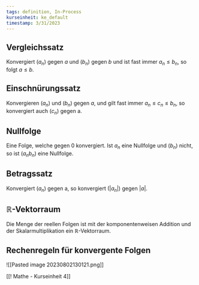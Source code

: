 ```yaml
---
tags: definition, In-Process
kurseinheit: ke_default
timestamp: 3/31/2023
---
```



## Vergleichssatz
Konvergiert $(a_{n})$ gegen $a$ und $(b_{n})$ gegen $b$ und ist fast immer $a_{n} \leq b_{n}$, so folgt $a \leq b$.

## Einschnürungssatz
Konvergieren $(a_{n})$ und $(b_{n})$  gegen $a$, und gilt fast immer $a_{n} \leq c_{n} \leq b_{n}$, so konvergiert auch $(c_{n})$ gegen a.

## Nullfolge
Eine Folge, welche gegen 0 konvergiert.
Ist $a_{n}$ eine Nullfolge und $(b_{n})$ nicht, so ist $(a_{n}b_{n})$ eine Nullfolge.

## Betragssatz
Konvergiert $(a_{n})$ gegen a, so konvergiert $(|a_{n}|)$ gegen $|a|$.

## $\mathbb{R}$-Vektorraum
Die Menge der reellen Folgen ist mit der komponentenweisen Addition und der Skalarmultiplikation ein $\mathbb{R}$-Vektorraum.

## Rechenregeln für konvergente Folgen
![[Pasted image 20230802130121.png]]

[[! Mathe - Kurseinheit 4]]